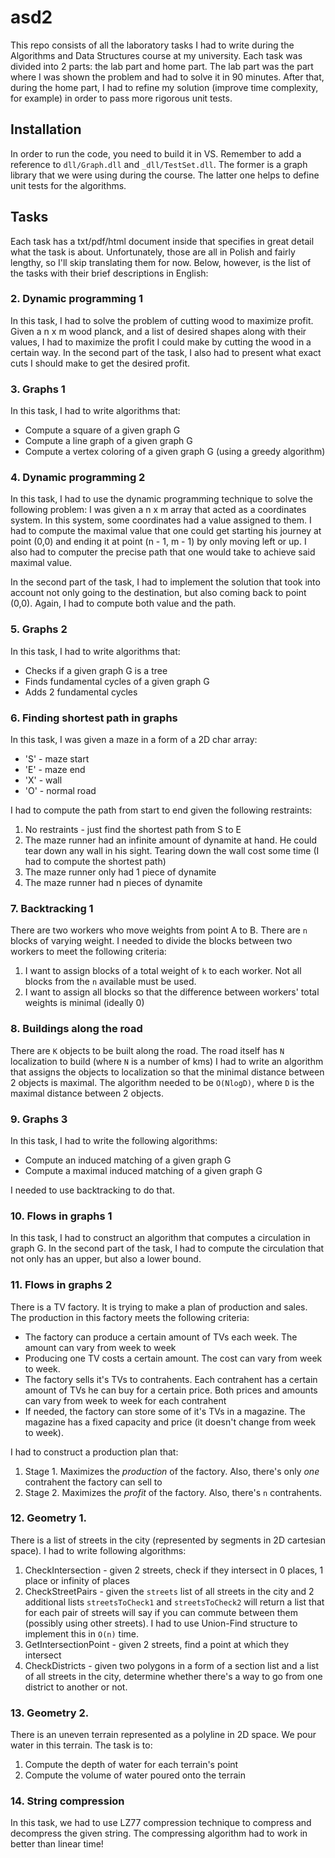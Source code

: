 # asd2

This repo consists of all the laboratory tasks I had to write during the Algorithms and Data Structures course at my university. Each task was divided into 2 parts: the lab part and home part. The lab part was the part where I was shown the problem and had to solve it in 90 minutes. After that, during the home part, I had to refine my solution (improve time complexity, for example) in order to pass more rigorous unit tests.

## Installation
In order to run the code, you need to build it in VS. Remember to add a reference to `dll/Graph.dll` and `_dll/TestSet.dll`. The former is a graph library that we were using during the course. The latter one helps to define unit tests for the algorithms.

## Tasks

Each task has a txt/pdf/html document inside that specifies in great detail what the task is about. Unfortunately, those are all in Polish and fairly lengthy, so I'll skip translating them for now. Below, however, is the list of the tasks with their brief descriptions in English:


### 2.  Dynamic programming 1 
In this task, I had to solve the problem of cutting wood to maximize profit. Given a n x m wood planck, and a list of desired shapes along with their values, I had to maximize the profit I could make by cutting the wood in a certain way. In the second part of the task, I also had to present what exact cuts I should make to get the desired profit.

### 3. Graphs 1
In this task, I had to write algorithms that:
- Compute a square of a given graph G
- Compute a line graph of a given graph G
- Compute a vertex coloring of a given graph G (using a greedy algorithm)

### 4. Dynamic programming 2
In this task, I had to use the dynamic programming technique to solve the following problem:
I was given a n x m array that acted as a coordinates system. In this system, some coordinates had a value assigned to them. I had to compute the maximal value that one could get starting his journey at point (0,0) and ending it at point (n - 1, m - 1) by only moving left or up. I also had to computer the precise path that one would take to achieve said maximal value.

In the second part of the task, I had to implement the solution that took into account not only going to the destination, but also coming back to point (0,0). Again, I had to compute both value and the path.

### 5. Graphs 2
In this task, I had to write algorithms that:
- Checks if a given graph G is a tree
- Finds fundamental cycles of a given graph G
- Adds 2 fundamental cycles

### 6. Finding shortest path in graphs
In this task, I was given a maze in a form of a 2D char array:
- 'S' - maze start
- 'E' - maze end
- 'X' - wall
- 'O' - normal road

I had to compute the path from start to end given the following restraints:

1. No restraints - just find the shortest path from S to E
2. The maze runner had an infinite amount of dynamite at hand. He could tear down any wall in his sight. Tearing down the wall cost some time (I had to compute the shortest path)
3. The maze runner only had 1 piece of dynamite
4. The maze runner had n pieces of dynamite

### 7. Backtracking 1
There are two workers who move weights from point A to B. There are `n` blocks of varying weight. I needed to divide the blocks between two workers to meet the following criteria:
1. I want to assign blocks of a total weight of `k` to each worker. Not all blocks from the `n` available must be used.
2. I want to assign all blocks so that the difference between workers' total weights is minimal (ideally 0)

### 8. Buildings along the road
There are `K` objects to be built along the road. The road itself has `N` localization to build (where `N` is a number of kms)
I had to write an algorithm that assigns the objects to localization so that the minimal distance between 2 objects is maximal.
The algorithm needed to be `O(NlogD)`, where `D` is the maximal distance between 2 objects.

### 9. Graphs 3
In this task, I had to write the following algorithms:
- Compute an induced matching of a given graph G
- Compute a maximal induced matching of a given graph G

I needed to use backtracking to do that.

### 10. Flows in graphs 1
In this task, I had to construct an algorithm that computes a circulation in graph G. In the second part of the task, I had to compute the circulation that not only has an upper, but also a lower bound.

### 11. Flows in graphs 2
There is a TV factory. It is trying to make a plan of production and sales. The production in this factory meets the following criteria:

- The factory can produce a certain amount of TVs each week. The amount can vary from week to week
- Producing one TV costs a certain amount. The cost can vary from week to week.
- The factory sells it's TVs to contrahents. Each contrahent has a certain amount of TVs he can buy for a certain price. Both prices and amounts can vary from week to week for each contrahent
- If needed, the factory can store some of it's TVs in a magazine. The magazine has a fixed capacity and price (it doesn't change from week to week).

I had to construct a production plan that:
1. Stage 1. Maximizes the *production* of the factory. Also, there's only *one* contrahent the factory can sell to
2. Stage 2. Maximizes the *profit* of the factory. Also, there's `n` contrahents.

### 12. Geometry 1.
There is a list of streets in the city (represented by segments in 2D cartesian space). I had to write following algorithms:
1. CheckIntersection - given 2 streets, check if they intersect in 0 places, 1 place or infinity of places
2. CheckStreetPairs - given the `streets` list of all streets in the city and 2 additional lists `streetsToCheck1` and `streetsToCheck2` will return a list that for each pair of streets will say if you can commute between them (possibly using other streets). I had to use Union-Find structure to implement this in `O(n)` time.
3. GetIntersectionPoint - given 2 streets, find a point at which they intersect
4. CheckDistricts - given two polygons in a form of a section list and a list of all streets in the city, determine whether there's a way to go from one district to another or not.

### 13. Geometry 2.
There is an uneven terrain represented as a polyline in 2D space. We pour water in this terrain. The task is to:
1. Compute the depth of water for each terrain's point
2. Compute the volume of water poured onto the terrain

### 14. String compression
In this task, we had to use LZ77 compression technique to compress and decompress the given string. The compressing algorithm had to work in better than linear time!
